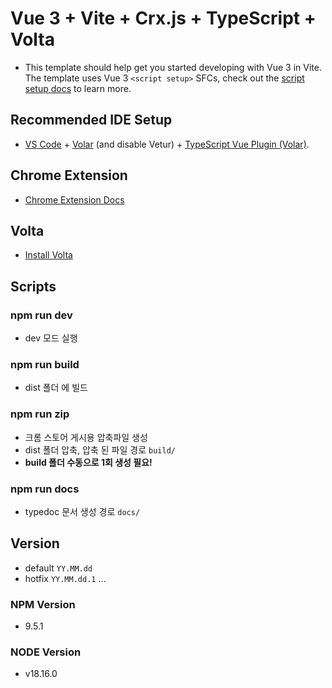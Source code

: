 # Vue 3 + Vite + Crx.js + TypeScript + Volta

- This template should help get you started developing with Vue 3 in Vite. The template uses Vue 3 `<script setup>` SFCs, check out the [script setup docs](https://v3.vuejs.org/api/sfc-script-setup.html#sfc-script-setup) to learn more.

## Recommended IDE Setup

- [VS Code](https://code.visualstudio.com/) + [Volar](https://marketplace.visualstudio.com/items?itemName=Vue.volar) (and disable Vetur) + [TypeScript Vue Plugin (Volar)](https://marketplace.visualstudio.com/items?itemName=Vue.vscode-typescript-vue-plugin).

## Chrome Extension
- [Chrome Extension Docs](https://developer.chrome.com/docs/extensions/mv3/)
## Volta
- [Install Volta](https://volta.sh/)

## Scripts

### npm run dev
- dev 모드 실행

### npm run build
- dist 폴더 에 빌드

### npm run zip
- 크롬 스토어 게시용 압축파일 생성
- dist 폴더 압축, 압축 된 파일 경로 `build/`
- **build 폴더 수동으로 1회 생성 필요!**

### npm run docs
- typedoc 문서 생성 경로 `docs/`

## Version

- default `YY.MM.dd`
- hotfix `YY.MM.dd.1` ...

### NPM Version
- 9.5.1
### NODE Version
- v18.16.0